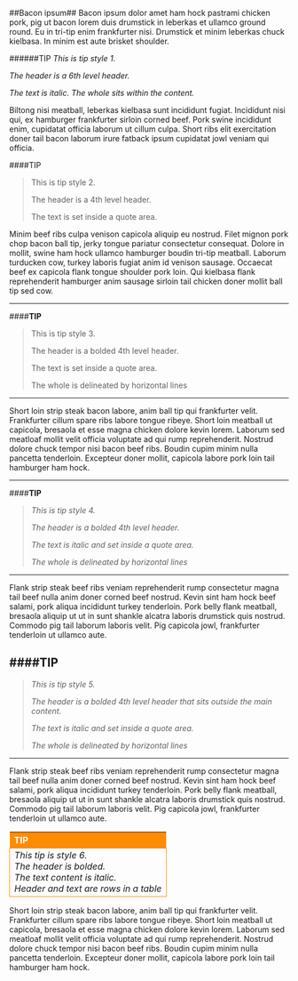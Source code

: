 ##Bacon ipsum##
Bacon ipsum dolor amet ham hock pastrami chicken pork, pig ut bacon lorem duis drumstick in leberkas et ullamco ground round. Eu in tri-tip enim frankfurter nisi. Drumstick et minim leberkas chuck kielbasa. In minim est aute brisket shoulder.

######TIP
*This is tip style 1.*

*The header is a 6th level header.* 

*The text is italic. The whole sits within the content.*


Biltong nisi meatball, leberkas kielbasa sunt incididunt fugiat. Incididunt nisi qui, ex hamburger frankfurter sirloin corned beef. Pork swine incididunt enim, cupidatat officia laborum ut cillum culpa. Short ribs elit exercitation doner tail bacon laborum irure fatback ipsum cupidatat jowl veniam qui officia.


####TIP
> This is tip style 2.
>  
> The header is a 4th level header.
>  
> The text is set inside a quote area. 


Minim beef ribs culpa venison capicola aliquip eu nostrud. Filet mignon pork chop bacon ball tip, jerky tongue pariatur consectetur consequat. Dolore in mollit, swine ham hock ullamco hamburger boudin tri-tip meatball. Laborum turducken cow, turkey laboris fugiat anim id venison sausage. Occaecat beef ex capicola flank tongue shoulder pork loin. Qui kielbasa flank reprehenderit hamburger anim sausage sirloin tail chicken doner mollit ball tip sed cow.


----------
####**TIP**
>This is tip style 3.
>
>The header is a bolded 4th level header.
>
>The text is set inside a quote area.
>
>The whole is delineated by horizontal lines

----------

Short loin strip steak bacon labore, anim ball tip qui frankfurter velit. Frankfurter cillum spare ribs labore tongue ribeye. Short loin meatball ut capicola, bresaola et esse magna chicken dolore kevin lorem. Laborum sed meatloaf mollit velit officia voluptate ad qui rump reprehenderit. Nostrud dolore chuck tempor nisi bacon beef ribs. Boudin cupim minim nulla pancetta tenderloin. Excepteur doner mollit, capicola labore pork loin tail hamburger ham hock.


----------
####**TIP**
>*This is tip style 4.*
>
>*The header is a bolded 4th level header.*
>
>*The text is italic and set inside a quote area.*
>
>*The whole is delineated by horizontal lines*

----------


Flank strip steak beef ribs veniam reprehenderit rump consectetur magna tail beef nulla anim doner corned beef nostrud. Kevin sint ham hock beef salami, pork aliqua incididunt turkey tenderloin. Pork belly flank meatball, bresaola aliquip ut ut in sunt shankle alcatra laboris drumstick quis nostrud. Commodo pig tail laborum laboris velit. Pig capicola jowl, frankfurter tenderloin ut ullamco aute.



####**TIP**
----------
>*This is tip style 5.*
>
>*The header is a bolded 4th level header that sits outside the main content.*
>
>*The text is italic and set inside a quote area.*
>
>*The whole is delineated by horizontal lines*

----------


Flank strip steak beef ribs veniam reprehenderit rump consectetur magna tail beef nulla anim doner corned beef nostrud. Kevin sint ham hock beef salami, pork aliqua incididunt turkey tenderloin. Pork belly flank meatball, bresaola aliquip ut ut in sunt shankle alcatra laboris drumstick quis nostrud. Commodo pig tail laborum laboris velit. Pig capicola jowl, frankfurter tenderloin ut ullamco aute.


<table style="border-spacing: 0px">
<tr>
<th style="background-color:darkorange;color:white;text-align:left">TIP</th>
</tr>

<tr>
<td style="border: 1px solid darkorange;font-style:italic">This tip is style 6.</br>
The header is bolded.</br>
The text content is italic.</br>
Header and text are rows in a table</td>
</tr>

</table>

Short loin strip steak bacon labore, anim ball tip qui frankfurter velit. Frankfurter cillum spare ribs labore tongue ribeye. Short loin meatball ut capicola, bresaola et esse magna chicken dolore kevin lorem. Laborum sed meatloaf mollit velit officia voluptate ad qui rump reprehenderit. Nostrud dolore chuck tempor nisi bacon beef ribs. Boudin cupim minim nulla pancetta tenderloin. Excepteur doner mollit, capicola labore pork loin tail hamburger ham hock.

